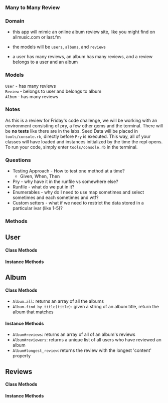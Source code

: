 ### Many to Many Review

### Domain

- this app will mimic an online album review site, like you might find on allmusic.com or last.fm

- the models will be `users`, `albums`, and `reviews`

- a user has many reviews, an album has many reviews, and a review belongs to a user and an album

### Models

`User` - has many reviews  
`Review` - belongs to user and belongs to album  
`Album` - has many reviews

### Notes

As this is a review for Friday's code challenge, we will be working with an environment consisting of pry, a few other gems and the terminal. There will be **no tests** like there are in the labs. Seed Data will be placed in `tools/console.rb`, directly before `Pry` is executed. This way, all of your classes will have loaded and instances initialized by the time the repl opens. To run your code, simply enter `tools/console.rb` in the terminal.

### Questions

* Testing Approach - How to test one method at a time?
  * Given, When, Then
* Pry - why have it in the runfile vs somewhere else?
* Runfile - what do we put in it?
* Enumerables - why do I need to use map sometimes and select sometimes and each sometimes and wtf?
* Custom setters - what if we need to restrict the data stored in a particular ivar (like 1-5)?


### Methods

## User

#### Class Methods

<!-- - `User.all`: should return **all** of the user instances -->
<!-- - `User.find_by_name(name)`: given a string of a **full name**, returns the first users whose full name matches -->
<!-- - `User.all_names`: should return an array of all of the user full names -->

#### Instance Methods

<!-- - `User#full_name`: returns a user's first and last name together -->
<!-- - `User#reviews`: return a unique list of a given user's reviews -->
<!-- - `User#album_reviews(album)`: return a user's reviews of a given album -->
<!-- - `User#add_review(album, review_content)`: add a new album review for a given user -->
<!-- `User#reviewed_albums`: return a unique list of albums the user reviewed -->

## Album

#### Class Methods

- `Album.all`: returns an array of all the albums
- `Album.find_by_title(title)`: given a string of an album title, return the album that matches

#### Instance Methods

- `Album#reviews`: returns an array of all of an album's reviews
- `Album#reviewers`: returns a unique list of all users who have reviewed an album
- `Album#longest_review`: returns the review with the longest 'content' property

## Reviews

#### Class Methods

<!-- - `Review.all`: returns an array of all reviews -->

#### Instance Methods

<!-- - `Review#user`: returns the user object for a given review. Once a review has been made, the user should not change.
- `Review#album`: returns the album object for a given review. Again, no changing!
- `Review#content`: returns the text of the review object -->

